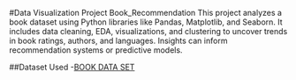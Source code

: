 #Data Visualization Project
Book_Recommendation
This project analyzes a book dataset using Python libraries like Pandas, Matplotlib, and Seaborn. It includes data cleaning, EDA, visualizations, and clustering to uncover trends in book ratings, authors, and languages. Insights can inform recommendation systems or predictive models.

##Dataset Used
-<a href="https://github.com/Rathore13055/Book_Recommendation/blob/main/file_updated2.csv">BOOK DATA SET</a>

